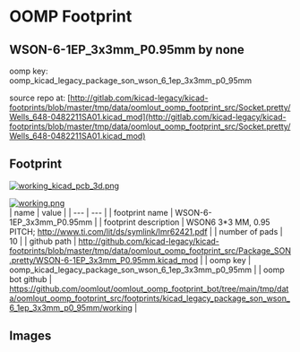 # OOMP Footprint  
## WSON-6-1EP_3x3mm_P0.95mm  by none  
  
oomp key: oomp_kicad_legacy_package_son_wson_6_1ep_3x3mm_p0_95mm  
  
source repo at: [http://gitlab.com/kicad-legacy/kicad-footprints/blob/master/tmp/data/oomlout_oomp_footprint_src/Socket.pretty/Wells_648-0482211SA01.kicad_mod](http://gitlab.com/kicad-legacy/kicad-footprints/blob/master/tmp/data/oomlout_oomp_footprint_src/Socket.pretty/Wells_648-0482211SA01.kicad_mod)  
## Footprint  
  
[![working_kicad_pcb_3d.png](working_kicad_pcb_3d_600.png)](working_kicad_pcb_3d.png)  
  
[![working.png](working_600.png)](working.png)  
| name | value | 
| --- | --- | 
| footprint name | WSON-6-1EP_3x3mm_P0.95mm | 
| footprint description | WSON6 3*3 MM, 0.95 PITCH; http://www.ti.com/lit/ds/symlink/lmr62421.pdf | 
| number of pads | 10 | 
| github path | http://github.com/kicad-legacy/kicad-footprints/blob/master/tmp/data/oomlout_oomp_footprint_src/Package_SON.pretty/WSON-6-1EP_3x3mm_P0.95mm.kicad_mod | 
| oomp key | oomp_kicad_legacy_package_son_wson_6_1ep_3x3mm_p0_95mm | 
| oomp bot github | https://github.com/oomlout/oomlout_oomp_footprint_bot/tree/main/tmp/data/oomlout_oomp_footprint_src/footprints/kicad_legacy_package_son_wson_6_1ep_3x3mm_p0_95mm/working | 
## Images  
